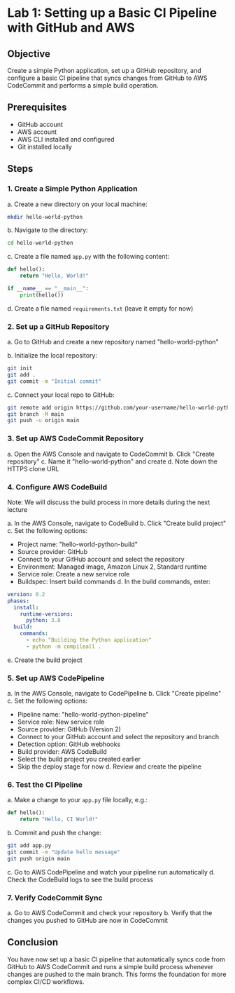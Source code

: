 # Lab 1: Setting up a Basic CI Pipeline with GitHub and AWS

## Objective
Create a simple Python application, set up a GitHub repository, and configure a basic CI pipeline that syncs changes from GitHub to AWS CodeCommit and performs a simple build operation.

## Prerequisites
- GitHub account
- AWS account
- AWS CLI installed and configured
- Git installed locally

## Steps

### 1. Create a Simple Python Application

a. Create a new directory on your local machine:
```bash
mkdir hello-world-python
```

b. Navigate to the directory:
```bash
cd hello-world-python
```

c. Create a file named `app.py` with the following content:
```python
def hello():
    return "Hello, World!"

if __name__ == "__main__":
    print(hello())
```

d. Create a file named `requirements.txt` (leave it empty for now)

### 2. Set up a GitHub Repository

a. Go to GitHub and create a new repository named "hello-world-python"

b. Initialize the local repository:
```bash
git init
git add .
git commit -m "Initial commit"
```

c. Connect your local repo to GitHub:
```bash
git remote add origin https://github.com/your-username/hello-world-python.git
git branch -M main
git push -u origin main
```

### 3. Set up AWS CodeCommit Repository

a. Open the AWS Console and navigate to CodeCommit
b. Click "Create repository"
c. Name it "hello-world-python" and create
d. Note down the HTTPS clone URL

### 4. Configure AWS CodeBuild
Note: We will discuss the build process in more details during the next lecture

a. In the AWS Console, navigate to CodeBuild
b. Click "Create build project"
c. Set the following options:
   - Project name: "hello-world-python-build"
   - Source provider: GitHub
   - Connect to your GitHub account and select the repository
   - Environment: Managed image, Amazon Linux 2, Standard runtime
   - Service role: Create a new service role
   - Buildspec: Insert build commands
d. In the build commands, enter:
```yaml
version: 0.2
phases:
  install:
    runtime-versions:
      python: 3.8
  build:
    commands:
      - echo "Building the Python application"
      - python -m compileall .
```
e. Create the build project

### 5. Set up AWS CodePipeline

a. In the AWS Console, navigate to CodePipeline
b. Click "Create pipeline"
c. Set the following options:
   - Pipeline name: "hello-world-python-pipeline"
   - Service role: New service role
   - Source provider: GitHub (Version 2)
   - Connect to your GitHub account and select the repository and branch
   - Detection option: GitHub webhooks
   - Build provider: AWS CodeBuild
   - Select the build project you created earlier
   - Skip the deploy stage for now
d. Review and create the pipeline

### 6. Test the CI Pipeline

a. Make a change to your `app.py` file locally, e.g.:
```python
def hello():
    return "Hello, CI World!"
```

b. Commit and push the change:
```bash
git add app.py
git commit -m "Update hello message"
git push origin main
```

c. Go to AWS CodePipeline and watch your pipeline run automatically
d. Check the CodeBuild logs to see the build process

### 7. Verify CodeCommit Sync

a. Go to AWS CodeCommit and check your repository
b. Verify that the changes you pushed to GitHub are now in CodeCommit

## Conclusion

You have now set up a basic CI pipeline that automatically syncs code from GitHub to AWS CodeCommit and runs a simple build process whenever changes are pushed to the main branch. This forms the foundation for more complex CI/CD workflows.

